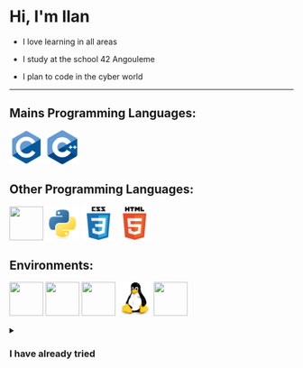 <h1> Hi, I'm Ilan </h1>
  
- I love learning in all areas

- I study at the school 42 Angouleme

- I plan to code in the cyber world

---

<h2 align="left">Mains Programming Languages: </h3>
<p align="left">
  <a> <img src="https://raw.githubusercontent.com/devicons/devicon/master/icons/c/c-original.svg" width="60" height="60"/> </a>
  <a> <img src="https://raw.githubusercontent.com/devicons/devicon/master/icons/cplusplus/cplusplus-original.svg" width="60" height="60"/> </a>
</p>

<h2 align="left">Other Programming Languages: </h3>
<p align="left">
  <a> <img src="https://user-images.githubusercontent.com/103866722/177873824-ac727cae-29d5-406d-87de-93bb2bf21f02.png" width="60" height="60"/> </a>
  <a> <img src="https://raw.githubusercontent.com/devicons/devicon/master/icons/python/python-original.svg" width="60" height="60"/> </a>
  <a> <img src="https://raw.githubusercontent.com/devicons/devicon/master/icons/css3/css3-original-wordmark.svg" width="60" height="60"/> </a> 
  <a> <img src="https://raw.githubusercontent.com/devicons/devicon/master/icons/html5/html5-original-wordmark.svg" width="60" height="60"/> </a>
</p>

<h2 align="left">Environments:</h3>
<p align="left">
  <a> <img src="https://img.icons8.com/color/512/bash.png" width="60" height="60"/> </a> 
  <a> <img src="https://img.icons8.com/color/512/visual-studio-code-2019.png" width="60" height="60"/> </a>
  <a> <img src="https://www.vectorlogo.zone/logos/git-scm/git-scm-icon.svg" width="60" height="60"/> </a>
  <a> <img src="https://raw.githubusercontent.com/devicons/devicon/master/icons/linux/linux-original.svg" width="60" height="60"/> </a>
  <a> <img src="https://upload.wikimedia.org/wikipedia/commons/thumb/9/9e/UbuntuCoF.svg/1024px-UbuntuCoF.svg.png" width="60" height="60"/> </a>
</p>

<details>
<summary><h3>I have already tried</h3></summary>
  <p align="left"> 
    <a href="https://www.arduino.cc/" target="_blank" rel="noreferrer"> <img src="https://cdn.worldvectorlogo.com/logos/arduino-1.svg" alt="arduino" width="60" height="60"/> </a> 
    <a href="https://www.blender.org/" target="_blank" rel="noreferrer"> <img src="https://download.blender.org/branding/community/blender_community_badge_white.svg" alt="blender" width="60" height="60"/> </a> 
    <a href="https://unrealengine.com/" target="_blank" rel="noreferrer"> <img src="https://raw.githubusercontent.com/kenangundogan/fontisto/036b7eca71aab1bef8e6a0518f7329f13ed62f6b/icons/svg/brand/unreal-engine.svg" alt="unreal" width="60" height="60"/> </a>
  </p>
</details>

